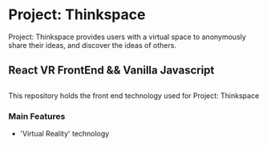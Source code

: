 <h1> Project: Thinkspace </h1>
<p> Project: Thinkspace provides users with a virtual space to anonymously share their ideas, and discover the ideas of others. </p>
<h2> React VR FrontEnd && Vanilla Javascript <h2>
<h3> </h3>

<p> This repository holds the front end technology used for Project: Thinkspace <p>

<h3> Main Features </h3>
 <ul>
  <li> 'Virtual Reality' technology </li> 
  </ul>
  
  
